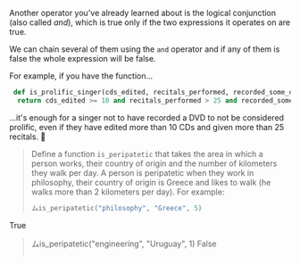 Another operator you've already learned about is the logical conjunction (also called _and_), which is true only if the two expressions it operates on are true.

We can chain several of them using the `and` operator and if any of them is false the whole expression will be false.

For example, if you have the function...

```python
 def is_prolific_singer(cds_edited, recitals_performed, recorded_some_dvd):
  return cds_edited >= 10 and recitals_performed > 25 and recorded_some_dvd
```

...it's enough for a singer not to have recorded a DVD to not be considered prolific, even if they have edited more than 10 CDs and given more than 25 recitals. :guitar:

> Define a function `is_peripatetic` that takes the area in which a person works, their country of origin and the number of kilometers they walk per day. A person is peripatetic when they work in philosophy, their country of origin is Greece and likes to walk (he walks more than 2 kilometers per day). For example:
>
> ```python
> ムis_peripatetic("philosophy", "Greece", 5)
True
> ムis_peripatetic("engineering", "Uruguay", 1)
False
> ```
